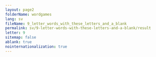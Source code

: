 ```yaml
---
layout: page2
folderName: wordgames
lang: sv
fileName: 9_letter_words_with_these_letters_and_a_blank
permalink: sv/9-letter-words-with-these-letters-and-a-blank/result
letter: 9
sitemap: false
ablank: true
nointernationalization: true
---
```

